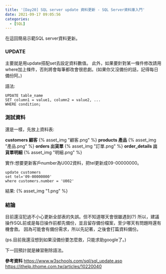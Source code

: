 ```yaml
---
title: '[Day20] SQL server update 資料更新 - SQL Server資料庫入門'
date: 2021-09-17 09:05:56
categories:
  - [SQL]
---
```

在這回簡易示範SQL server資料更新。

### UPDATE
主要就是用update搭配set去設定資料數值。
此外，如果要針對某一條件修改請用where加上條件，否則將會每筆都改會很悲劇。(如果你又沒備份的話，記得每日備份阿。)

語法:
```
UPDATE table_name
SET column1 = value1, column2 = value2, ...
WHERE condition; 
```

### 測試資料
還是一樣，先放上資料表:

**customers 顧客**
{% asset_img "顧客.png" %}
**products 產品**
{% asset_img "產品.png" %}
**orders 出貨單**
{% asset_img "訂單.png" %}
**order_details 出貨單明細**
{% asset_img "明細.png" %}


實作:想要更新客戶number為U002資料，把tel更新成09-00000000。
```
update customers
set tel='09-00000000'
where customers.number = 'U002'
```
結果:
{% asset_img "1.png" %}


### 結論
目前還沒犯過不小心更新全部表的失誤。但不知道哪天會很雖遇到(?)
所以，建議操作SQL前或是每日操作前都先備份，並且留存備份檔案，至少哪天有問題時還有機會救。
因為可能會有備份需求，所以先記著，之後會打篇資料備份。

(ps.目前我還沒想到如果沒備份要怎麼救，只能求助google了。)

下一回預計就是練習刪除語法。

**參考資料**
https://www.w3schools.com/sql/sql_update.asp
https://ithelp.ithome.com.tw/articles/10220040
